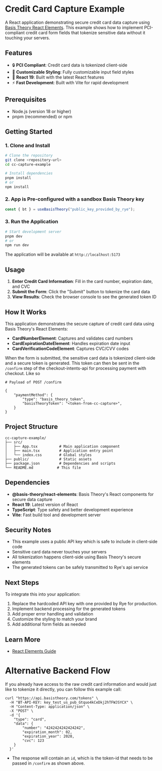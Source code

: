 # Credit Card Capture Example

A React application demonstrating secure credit card data capture using [Basis Theory React Elements](https://developers.basistheory.com/docs/sdks/web/react-elements). This example shows how to implement PCI-compliant credit card form fields that tokenize sensitive data without it touching your servers.

## Features

- 🔒 **PCI Compliant**: Credit card data is tokenized client-side
- 🎨 **Customizable Styling**: Fully customizable input field styles
- 🚀 **React 19**: Built with the latest React features
- ⚡ **Fast Development**: Built with Vite for rapid development

## Prerequisites

- Node.js (version 18 or higher)
- pnpm (recommended) or npm

## Getting Started

### 1. Clone and Install

```bash
# Clone the repository
git clone <repository-url>
cd cc-capture-example

# Install dependencies
pnpm install
# or
npm install
```

### 2. App is Pre-configured with a sandbox Basis Theory key

```typescript
const { bt } = useBasisTheory("public_key_provided_by_rye");
```

### 3. Run the Application

```bash
# Start development server
pnpm dev
# or
npm run dev
```

The application will be available at `http://localhost:5173`

## Usage

1. **Enter Credit Card Information**: Fill in the card number, expiration date, and CVC
2. **Submit the Form**: Click the "Submit" button to tokenize the card data
3. **View Results**: Check the browser console to see the generated token ID

## How It Works

This application demonstrates the secure capture of credit card data using Basis Theory's React Elements:

- **CardNumberElement**: Captures and validates card numbers
- **CardExpirationDateElement**: Handles expiration date input
- **CardVerificationCodeElement**: Captures CVC/CVV codes

When the form is submitted, the sensitive card data is tokenized client-side and a secure token is generated. This token can then be sent in the `/confirm` step of the checkout-intents-api for processing payment with checkout. Like so 

```
# Payload of POST /confirm

{
    "paymentMethod": {
        "type": "basis_theory_token",
        "basisTheoryToken": "<token-from-cc-capture>",
    }
}
```

## Project Structure

```
cc-capture-example/
├── src/
│   ├── App.tsx          # Main application component
│   ├── main.tsx         # Application entry point
│   └── index.css        # Global styles
├── public/              # Static assets
├── package.json         # Dependencies and scripts
└── README.md           # This file
```

## Dependencies

- **@basis-theory/react-elements**: Basis Theory's React components for secure data capture
- **React 19**: Latest version of React
- **TypeScript**: Type safety and better development experience
- **Vite**: Fast build tool and development server

## Security Notes

- This example uses a public API key which is safe to include in client-side code
- Sensitive card data never touches your servers
- All tokenization happens client-side using Basis Theory's secure elements
- The generated tokens can be safely transmitted to Rye's api service

## Next Steps

To integrate this into your application:

1. Replace the hardcoded API key with one provided by Rye for production.
2. Implement backend processing for the generated tokens
3. Add proper error handling and validation
4. Customize the styling to match your brand
5. Add additional form fields as needed

## Learn More

- [React Elements Guide](https://developers.basistheory.com/docs/sdks/web/react-elements)


# Alternative Backend Flow
If you already have access to the raw credit card information and would just like to tokenize it directly, you can follow this example call:
```
curl "https://api.basistheory.com/tokens" \
  -H "BT-API-KEY: key_test_us_pub_Gtquo4kCeDkj2hTFWJSYCX" \
  -H "Content-Type: application/json" \
  -X "POST" \
  -d '{
    "type": "card",
    "data": {
	    "number": "4242424242424242",
	    "expiration_month": 02,
	    "expiration_year": 2028,
	    "cvc": 123
    }
  }'
```
- The response will contain an `id`, which is the token-id that needs to be passed in `/confirm` as shown above.